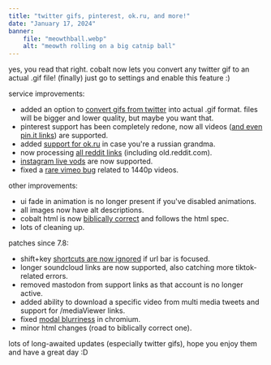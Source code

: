 ```yaml
---
title: "twitter gifs, pinterest, ok.ru, and more!"
date: "January 17, 2024"
banner:
    file: "meowthball.webp"
    alt: "meowth rolling on a big catnip ball"
---
```

yes, you read that right. cobalt now lets you convert any twitter gif to an actual .gif file! (finally)
just go to settings and enable this feature :)

service improvements:
- added an option to [convert gifs from twitter](https://github.com/imputnet/cobalt/issues/250) into actual .gif format. files will be bigger and lower quality, but maybe you want that.
- pinterest support has been completely redone, now all videos ([and even pin.it links](https://github.com/imputnet/cobalt/issues/160)) are supported.
- added [support for ok.ru](https://github.com/imputnet/cobalt/issues/322) in case you're a russian grandma.
- now processing [all reddit links](https://github.com/imputnet/cobalt/issues/318) (including old.reddit.com).
- [instagram live vods](https://github.com/imputnet/cobalt/issues/316) are now supported.
- fixed a [rare vimeo bug](https://github.com/imputnet/cobalt/issues/289) related to 1440p videos.

other improvements:
- ui fade in animation is no longer present if you've disabled animations.
- all images now have alt descriptions.
- cobalt html is now [biblically correct](https://github.com/imputnet/cobalt/issues/317) and follows the html spec.
- lots of cleaning up.

patches since 7.8:
- shift+key [shortcuts are now ignored](https://github.com/imputnet/cobalt/issues/288) if url bar is focused.
- longer soundcloud links are now supported, also catching more tiktok-related errors.
- removed mastodon from support links as that account is no longer active.
- added ability to download a specific video from multi media tweets and support for /mediaViewer links.
- fixed [modal blurriness](https://github.com/imputnet/cobalt/issues/309) in chromium.
- minor html changes (road to biblically correct one).

lots of long-awaited updates (especially twitter gifs), hope you enjoy them and have a great day :D